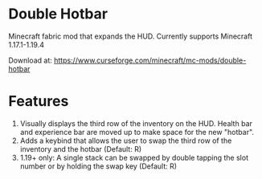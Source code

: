 # Double Hotbar
Minecraft fabric mod that expands the HUD.
Currently supports Minecraft 1.17.1-1.19.4

Download at: https://www.curseforge.com/minecraft/mc-mods/double-hotbar

# Features
1. Visually displays the third row of the inventory on the HUD. Health bar and experience bar are moved up to make space for the new "hotbar".
2. Adds a keybind that allows the user to swap the third row of the inventory and the hotbar (Default: R)
3. 1.19+ only: A single stack can be swapped by double tapping the slot number or by holding the swap key (Default: R)
